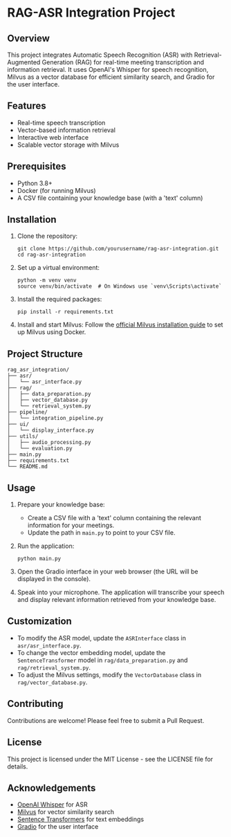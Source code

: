 # RAG-ASR Integration Project

## Overview

This project integrates Automatic Speech Recognition (ASR) with Retrieval-Augmented Generation (RAG) for real-time meeting transcription and information retrieval. It uses OpenAI's Whisper for speech recognition, Milvus as a vector database for efficient similarity search, and Gradio for the user interface.

## Features

- Real-time speech transcription
- Vector-based information retrieval
- Interactive web interface
- Scalable vector storage with Milvus

## Prerequisites

- Python 3.8+
- Docker (for running Milvus)
- A CSV file containing your knowledge base (with a 'text' column)

## Installation

1. Clone the repository:
   ```
   git clone https://github.com/yourusername/rag-asr-integration.git
   cd rag-asr-integration
   ```

2. Set up a virtual environment:
   ```
   python -m venv venv
   source venv/bin/activate  # On Windows use `venv\Scripts\activate`
   ```

3. Install the required packages:
   ```
   pip install -r requirements.txt
   ```

4. Install and start Milvus:
   Follow the [official Milvus installation guide](https://milvus.io/docs/install_standalone-docker.md) to set up Milvus using Docker.

## Project Structure

```
rag_asr_integration/
├── asr/
│   └── asr_interface.py
├── rag/
│   ├── data_preparation.py
│   ├── vector_database.py
│   └── retrieval_system.py
├── pipeline/
│   └── integration_pipeline.py
├── ui/
│   └── display_interface.py
├── utils/
│   ├── audio_processing.py
│   └── evaluation.py
├── main.py
├── requirements.txt
└── README.md
```

## Usage

1. Prepare your knowledge base:
   - Create a CSV file with a 'text' column containing the relevant information for your meetings.
   - Update the path in `main.py` to point to your CSV file.

2. Run the application:
   ```
   python main.py
   ```

3. Open the Gradio interface in your web browser (the URL will be displayed in the console).

4. Speak into your microphone. The application will transcribe your speech and display relevant information retrieved from your knowledge base.

## Customization

- To modify the ASR model, update the `ASRInterface` class in `asr/asr_interface.py`.
- To change the vector embedding model, update the `SentenceTransformer` model in `rag/data_preparation.py` and `rag/retrieval_system.py`.
- To adjust the Milvus settings, modify the `VectorDatabase` class in `rag/vector_database.py`.

## Contributing

Contributions are welcome! Please feel free to submit a Pull Request.

## License

This project is licensed under the MIT License - see the LICENSE file for details.

## Acknowledgements

- [OpenAI Whisper](https://github.com/openai/whisper) for ASR
- [Milvus](https://milvus.io/) for vector similarity search
- [Sentence Transformers](https://www.sbert.net/) for text embeddings
- [Gradio](https://gradio.app/) for the user interface